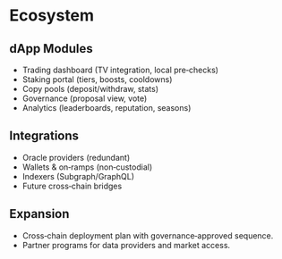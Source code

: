 # Ecosystem

## dApp Modules
- Trading dashboard (TV integration, local pre‑checks)
- Staking portal (tiers, boosts, cooldowns)
- Copy pools (deposit/withdraw, stats)
- Governance (proposal view, vote)
- Analytics (leaderboards, reputation, seasons)

## Integrations
- Oracle providers (redundant)
- Wallets & on‑ramps (non‑custodial)
- Indexers (Subgraph/GraphQL)
- Future cross‑chain bridges

## Expansion
- Cross‑chain deployment plan with governance‑approved sequence.  
- Partner programs for data providers and market access.
